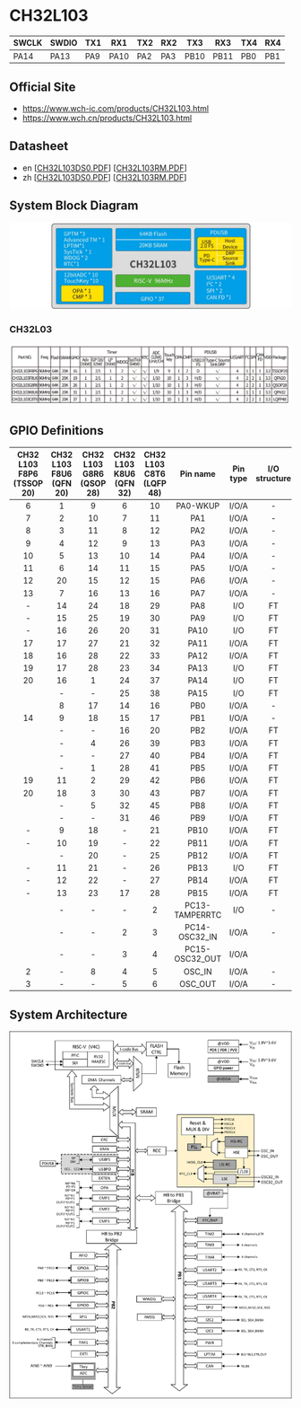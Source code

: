 # CH32L103

| SWCLK | SWDIO | TX1 | RX1  | TX2 | RX2 | TX3  | RX3  | TX4  | RX4  |
|-------|-------|-----|------|-----|-----|------|------|------|------|
| PA14  | PA13  | PA9 | PA10 | PA2 | PA3 | PB10 | PB11 | PB0  | PB1  |

## Official Site
- https://www.wch-ic.com/products/CH32L103.html
- https://www.wch.cn/products/CH32L103.html

## Datasheet
- en [[CH32L103DS0.PDF](https://ch32-riscv-ug.github.io/CH32L103/datasheet_en/CH32L103DS0.PDF)] [[CH32L103RM.PDF](https://ch32-riscv-ug.github.io/CH32L103/datasheet_en/CH32L103RM.PDF)]
- zh [[CH32L103DS0.PDF](https://ch32-riscv-ug.github.io/CH32L103/datasheet_zh/CH32L103DS0.PDF)] [[CH32L103RM.PDF](https://ch32-riscv-ug.github.io/CH32L103/datasheet_zh/CH32L103RM.PDF)]

## System Block Diagram
<img src="image/system_CH32L103.png" />

### CH32L03
<img src="image/product_CH32L103.jpg" />

## GPIO Definitions
<table>
    <thead>
        <tr>
            <th>CH32<br>L103<br>F8P6<br>(TSSOP<br>20)</th>
            <th>CH32<br>L103<br>F8U6<br>(QFN<br>20)</th>
            <th>CH32<br>L103<br>G8R6<br>(QSOP<br>28)</th>
            <th>CH32<br>L103<br>K8U6<br>(QFN<br>32)</th>
            <th>CH32<br>L103<br>C8T6<br>(LQFP<br>48)</th>
            <th>Pin name</th>
            <th>Pin type</th>
            <th>I/O<br>structure</th>
            <th>Main function<br>(after reset)</th>
            <th>Note</th>
       </tr>
   </thead>
    <tbody align="center">
        <tr>
            <td>6</td>
            <td>1</td>
            <td>9</td>
            <td>6</td>
            <td>10</td>
            <td>PA0-WKUP</td>
            <td>I/O/A</td>
            <td>-</td>
            <td>PA0</td>
            <td></td>
       </tr>
        <tr>
            <td>7</td>
            <td>2</td>
            <td>10</td>
            <td>7</td>
            <td>11</td>
            <td>PA1</td>
            <td>I/O/A</td>
            <td>-</td>
            <td>PA1</td>
            <td></td>
       </tr>
        <tr>
            <td>8</td>
            <td>3</td>
            <td>11</td>
            <td>8</td>
            <td>12</td>
            <td>PA2</td>
            <td>I/O/A</td>
            <td>-</td>
            <td>PA2</td>
            <td>TX2</td>
       </tr>
        <tr>
            <td>9</td>
            <td>4</td>
            <td>12</td>
            <td>9</td>
            <td>13</td>
            <td>PA3</td>
            <td>I/O/A</td>
            <td>-</td>
            <td>PA3</td>
            <td>RX2</td>
       </tr>
        <tr>
            <td>10</td>
            <td>5</td>
            <td>13</td>
            <td>10</td>
            <td>14</td>
            <td>PA4</td>
            <td>I/O/A</td>
            <td>-</td>
            <td>PA4</td>
            <td></td>
       </tr>
        <tr>
            <td>11</td>
            <td>6</td>
            <td>14</td>
            <td>11</td>
            <td>15</td>
            <td>PA5</td>
            <td>I/O/A</td>
            <td>-</td>
            <td>PA5</td>
            <td></td>
       </tr>
        <tr>
            <td>12</td>
            <td>20</td>
            <td>15</td>
            <td>12</td>
            <td>15</td>
            <td>PA6</td>
            <td>I/O/A</td>
            <td>-</td>
            <td>PA6</td>
            <td></td>
       </tr>
        <tr>
            <td>13</td>
            <td>7</td>
            <td>16</td>
            <td>13</td>
            <td>16</td>
            <td>PA7</td>
            <td>I/O/A</td>
            <td>-</td>
            <td>PA7</td>
            <td></td>
       </tr>
        <tr>
            <td>-</td>
            <td>14</td>
            <td>24</td>
            <td>18</td>
            <td>29</td>
            <td>PA8</td>
            <td>I/O</td>
            <td>FT</td>
            <td>PA8</td>
            <td></td>
       </tr>
        <tr>
            <td>-</td>
            <td>15</td>
            <td>25</td>
            <td>19</td>
            <td>30</td>
            <td>PA9</td>
            <td>I/O</td>
            <td>FT</td>
            <td>PA9</td>
            <td>TX1</td>
       </tr>
        <tr>
            <td>-</td>
            <td>16</td>
            <td>26</td>
            <td>20</td>
            <td>31</td>
            <td>PA10</td>
            <td>I/O</td>
            <td>FT</td>
            <td>PA10</td>
            <td>RX10</td>
       </tr>
        <tr>
            <td>17</td>
            <td>17</td>
            <td>27</td>
            <td>21</td>
            <td>32</td>
            <td>PA11</td>
            <td>I/O/A</td>
            <td>FT</td>
            <td>PA11</td>
            <td></td>
       </tr>
        <tr>
            <td>18</td>
            <td>16</td>
            <td>28</td>
            <td>22</td>
            <td>33</td>
            <td>PA12</td>
            <td>I/O/A</td>
            <td>FT</td>
            <td>PA12</td>
            <td></td>
       </tr>
        <tr>
            <td>19</td>
            <td>17</td>
            <td>28</td>
            <td>23</td>
            <td>34</td>
            <td>PA13</td>
            <td>I/O</td>
            <td>FT</td>
            <td>SWDIO</td>
            <td>SWDIO</td>
       </tr>
        <tr>
            <td>20</td>
            <td>16</td>
            <td>1</td>
            <td>24</td>
            <td>37</td>
            <td>PA14</td>
            <td>I/O</td>
            <td>FT</td>
            <td>SWCLK</td>
            <td>SWCLK</td>
       </tr>
        <tr>
            <td></td>
            <td>-</td>
            <td>-</td>
            <td>25</td>
            <td>38</td>
            <td>PA15</td>
            <td>I/O</td>
            <td>FT</td>
            <td>PA15</td>
            <td></td>
       </tr>
        <tr>
            <td></td>
            <td>8</td>
            <td>17</td>
            <td>14</td>
            <td>16</td>
            <td>PB0</td>
            <td>I/O/A</td>
            <td>-</td>
            <td>PB0</td>
            <td>TX4</td>
       </tr>
        <tr>
            <td>14</td>
            <td>9</td>
            <td>18</td>
            <td>15</td>
            <td>17</td>
            <td>PB1</td>
            <td>I/O/A</td>
            <td>-</td>
            <td>PB1</td>
            <td>RX4</td>
       </tr>
        <tr>
            <td></td>
            <td>-</td>
            <td>-</td>
            <td>16</td>
            <td>20</td>
            <td>PB2</td>
            <td>I/O/A</td>
            <td>FT</td>
            <td>PB2/BOOT1</td>
            <td></td>
       </tr>
        <tr>
            <td></td>
            <td>-</td>
            <td>4</td>
            <td>26</td>
            <td>39</td>
            <td>PB3</td>
            <td>I/O/A</td>
            <td>FT</td>
            <td>PB3</td>
            <td></td>
       </tr>
        <tr>
            <td></td>
            <td>-</td>
            <td>-</td>
            <td>27</td>
            <td>40</td>
            <td>PB4</td>
            <td>I/O/A</td>
            <td>FT</td>
            <td>PB4</td>
            <td></td>
       </tr>
        <tr>
            <td></td>
            <td>-</td>
            <td>1</td>
            <td>28</td>
            <td>41</td>
            <td>PB5</td>
            <td>I/O/A</td>
            <td>FT</td>
            <td>PB5</td>
            <td></td>
       </tr>
        <tr>
            <td>19</td>
            <td>11</td>
            <td>2</td>
            <td>29</td>
            <td>42</td>
            <td>PB6</td>
            <td>I/O/A</td>
            <td>FT</td>
            <td>PB6</td>
            <td></td>
       </tr>
        <tr>
            <td>20</td>
            <td>18</td>
            <td>3</td>
            <td>30</td>
            <td>43</td>
            <td>PB7</td>
            <td>I/O/A</td>
            <td>FT</td>
            <td>PB7</td>
            <td></td>
       </tr>
        <tr>
            <td></td>
            <td>-</td>
            <td>5</td>
            <td>32</td>
            <td>45</td>
            <td>PB8</td>
            <td>I/O/A</td>
            <td>FT</td>
            <td>PB8</td>
            <td></td>
       </tr>
        <tr>
            <td></td>
            <td>-</td>
            <td>-</td>
            <td>31</td>
            <td>46</td>
            <td>PB9</td>
            <td>I/O/A</td>
            <td>FT</td>
            <td>PB9</td>
            <td></td>
       </tr>
        <tr>
            <td>-</td>
            <td>9</td>
            <td>18</td>
            <td>-</td>
            <td>21</td>
            <td>PB10</td>
            <td>I/O/A</td>
            <td>FT</td>
            <td>PB10</td>
            <td>TX3</td>
       </tr>
        <tr>
            <td>-</td>
            <td>10</td>
            <td>19</td>
            <td>-</td>
            <td>22</td>
            <td>PB11</td>
            <td>I/O/A</td>
            <td>FT</td>
            <td>PB11</td>
            <td>RX3</td>
       </tr>
        <tr>
            <td></td>
            <td>-</td>
            <td>20</td>
            <td>-</td>
            <td>25</td>
            <td>PB12</td>
            <td>I/O/A</td>
            <td>FT</td>
            <td>PB12</td>
            <td></td>
       </tr>
        <tr>
            <td>-</td>
            <td>11</td>
            <td>21</td>
            <td>-</td>
            <td>26</td>
            <td>PB13</td>
            <td>I/O</td>
            <td>FT</td>
            <td>PB13</td>
            <td></td>
       </tr>
        <tr>
            <td>-</td>
            <td>12</td>
            <td>22</td>
            <td>-</td>
            <td>27</td>
            <td>PB14</td>
            <td>I/O/A</td>
            <td>FT</td>
            <td>PB14</td>
            <td></td>
       </tr>
        <tr>
            <td>-</td>
            <td>13</td>
            <td>23</td>
            <td>17</td>
            <td>28</td>
            <td>PB15</td>
            <td>I/O/A</td>
            <td>FT</td>
            <td>PB15</td>
            <td></td>
       </tr>
        <tr>
            <td></td>
            <td>-</td>
            <td>-</td>
            <td>-</td>
            <td>2</td>
            <td>PC13-TAMPERRTC</td>
            <td>I/O</td>
            <td>-</td>
            <td>PC13</td>
            <td></td>
       </tr>
        <tr>
            <td></td>
            <td>-</td>
            <td>-</td>
            <td>2</td>
            <td>3</td>
            <td>PC14-OSC32_IN</td>
            <td>I/O/A</td>
            <td>-</td>
            <td>PC14</td>
            <td></td>
       </tr>
        <tr>
            <td></td>
            <td>-</td>
            <td>-</td>
            <td>3</td>
            <td>4</td>
            <td>PC15-OSC32_OUT</td>
            <td>I/O/A</td>
            <td></td>
            <td>PC15</td>
            <td></td>
       </tr>
        <tr>
            <td>2</td>
            <td>-</td>
            <td>8</td>
            <td>4</td>
            <td>5</td>
            <td>OSC_IN</td>
            <td>I/O/A</td>
            <td>-</td>
            <td>OSC_IN</td>
            <td>(PD0)</td>
       </tr>
        <tr>
            <td>3</td>
            <td>-</td>
            <td>-</td>
            <td>5</td>
            <td>6</td>
            <td>OSC_OUT</td>
            <td>I/O/A</td>
            <td>-</td>
            <td>OSC_OUT</td>
            <td>(PD1)</td>
       </tr>
   </tbody>
</table>

## System Architecture
<img src="image/architecture_CH32L103.png" />
